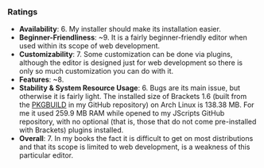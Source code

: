 ### Ratings

* **Availability**: 6. My installer should make its installation easier.
* **Beginner-Friendliness**: ~9. It is a fairly beginner-friendly editor when used within its scope of web development.
* **Customizability**: 7. Some customization can be done via plugins, although the editor is designed just for web development so there is only so much customization you can do with it.
* **Features**: ~8.
* **Stability & System Resource Usage**: 6. Bugs are its main issue, but otherwise it is fairly light. The installed size of Brackets 1.6 (built from the [PKGBUILD](https://github.com/fusion809/PKGBUILDs/blob/master/brackets/PKGBUILD) in my GitHub repository) on Arch Linux is 138.38 MB. For me it used 259.9 MB RAM while opened to my JScripts GitHub repository, with no optional (that is, those that do not come pre-installed with Brackets) plugins installed.
* **Overall**: 7. In my books the fact it is difficult to get on most distributions and that its scope is limited to web development, is a weakness of this particular editor.
